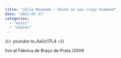 ```yaml
---
title: "Júlio Resende - Shine on you crazy diamond"
date: "2011-07-27"
categories:
  - "music"
  - "shares"
---
```


{{< youtube to_AaUc17L4 >}}

live at Fábrica de Braço de Prata /2009
